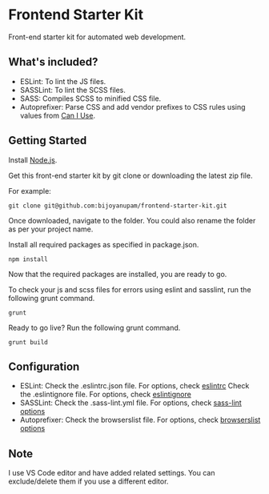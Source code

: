 # Frontend Starter Kit
Front-end starter kit for automated web development.

## What's included?
- ESLint: To lint the JS files.
- SASSLint: To lint the SCSS files.
- SASS: Compiles SCSS to minified CSS file.
- Autoprefixer: Parse CSS and add vendor prefixes to CSS rules using values from [Can I Use](http://caniuse.com/).

## Getting Started
Install [Node.js](https://nodejs.org/).

Get this front-end starter kit by git clone or downloading the latest zip file.

For example:
```
git clone git@github.com:bijoyanupam/frontend-starter-kit.git
```

Once downloaded, navigate to the folder. You could also rename the folder as per your project name.

Install all required packages as specified in package.json.
```
npm install
```

Now that the required packages are installed, you are ready to go.

To check your js and scss files for errors using eslint and sasslint, run the following grunt command.
```
grunt
```

Ready to go live? Run the following grunt command.
```
grunt build
```

## Configuration
- ESLint: Check the .eslintrc.json file. For options, check [eslintrc](http://eslint.org/docs/user-guide/configuring)
Check the .eslintignore file. For options, check [eslintignore](http://eslint.org/docs/user-guide/configuring#ignoring-files-and-directories)
- SASSLint: Check the .sass-lint.yml file. For options, check [sass-lint options](https://github.com/sasstools/sass-lint#options)
- Autoprefixer: Check the browserslist file. For options, check [browserslist options](https://github.com/ai/browserslist#config-file)

## Note
I use VS Code editor and have added related settings. You can exclude/delete them if you use a different editor.
